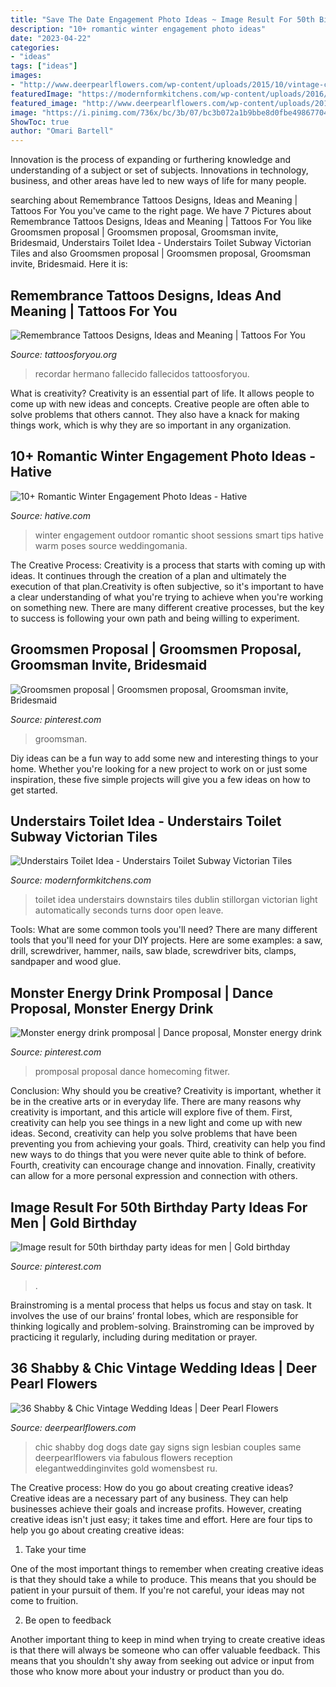 ```yaml
---
title: "Save The Date Engagement Photo Ideas ~ Image Result For 50th Birthday Party Ideas For Men"
description: "10+ romantic winter engagement photo ideas"
date: "2023-04-22"
categories:
- "ideas"
tags: ["ideas"]
images:
- "http://www.deerpearlflowers.com/wp-content/uploads/2015/10/vintage-cute-wedding-dog-with-wedding-sign.jpg"
featuredImage: "https://modernformkitchens.com/wp-content/uploads/2016/09/20160714_092005-e1473433419123-768x1024.jpg"
featured_image: "http://www.deerpearlflowers.com/wp-content/uploads/2015/10/vintage-cute-wedding-dog-with-wedding-sign.jpg"
image: "https://i.pinimg.com/736x/bc/3b/07/bc3b072a1b9bbe8d0fbe49867704be0c.jpg"
ShowToc: true
author: "Omari Bartell"
---
```



Innovation is the process of expanding or furthering knowledge and understanding of a subject or set of subjects. Innovations in technology, business, and other areas have led to new ways of life for many people.

	

		
searching about Remembrance Tattoos Designs, Ideas and Meaning | Tattoos For You you've came to the right page. We have 7 Pictures about Remembrance Tattoos Designs, Ideas and Meaning | Tattoos For You like Groomsmen proposal | Groomsmen proposal, Groomsman invite, Bridesmaid, Understairs Toilet Idea - Understairs Toilet Subway Victorian Tiles and also Groomsmen proposal | Groomsmen proposal, Groomsman invite, Bridesmaid. Here it is:
		
    
## Remembrance Tattoos Designs, Ideas And Meaning | Tattoos For You

<img loading=lazy src="https://www.tattoosforyou.org/wp-content/uploads/2016/05/Remembrance-Tattoo-Ideas-768x957.jpg" onerror="this.onerror=null;this.src='https://tse3.mm.bing.net/th?id=OIP.tlwQLpR7bKIiKCu1zce5GQHaJO&amp;pid=15.1';" alt="Remembrance Tattoos Designs, Ideas and Meaning | Tattoos For You">

_Source: tattoosforyou.org_

>recordar hermano fallecido fallecidos tattoosforyou. 

	

What is creativity?
Creativity is an essential part of life. It allows people to come up with new ideas and concepts. Creative people are often able to solve problems that others cannot. They also have a knack for making things work, which is why they are so important in any organization.

    
## 10+ Romantic Winter Engagement Photo Ideas - Hative

<img loading=lazy src="https://hative.com/wp-content/uploads/2014/11/winter-engagement-photo-ideas/8-winter-engagement-photo-ideas.jpg" onerror="this.onerror=null;this.src='https://tse4.mm.bing.net/th?id=OIP.6dEU46Saaqnl5MT6QloPFQHaLH&amp;pid=15.1';" alt="10+ Romantic Winter Engagement Photo Ideas - Hative">

_Source: hative.com_

>winter engagement outdoor romantic shoot sessions smart tips hative warm poses source weddingomania. 

	

The Creative Process:
Creativity is a process that starts with coming up with ideas. It continues through the creation of a plan and ultimately the execution of that plan.Creativity is often subjective, so it's important to have a clear understanding of what you're trying to achieve when you're working on something new. There are many different creative processes, but the key to success is following your own path and being willing to experiment.

    
## Groomsmen Proposal | Groomsmen Proposal, Groomsman Invite, Bridesmaid

<img loading=lazy src="https://i.pinimg.com/736x/bc/3b/07/bc3b072a1b9bbe8d0fbe49867704be0c.jpg" onerror="this.onerror=null;this.src='https://tse2.mm.bing.net/th?id=OIP.b9L5DBR3bkEhD2zIe-ovaAHaJ3&amp;pid=15.1';" alt="Groomsmen proposal | Groomsmen proposal, Groomsman invite, Bridesmaid">

_Source: pinterest.com_

>groomsman. 

	

Diy ideas can be a fun way to add some new and interesting things to your home. Whether you're looking for a new project to work on or just some inspiration, these five simple projects will give you a few ideas on how to get started.

    
## Understairs Toilet Idea - Understairs Toilet Subway Victorian Tiles

<img loading=lazy src="https://modernformkitchens.com/wp-content/uploads/2016/09/20160714_092005-e1473433419123-768x1024.jpg" onerror="this.onerror=null;this.src='https://tse3.mm.bing.net/th?id=OIP.iUnTKRJ-OU1J32eV0mIQEAHaJ4&amp;pid=15.1';" alt="Understairs Toilet Idea - Understairs Toilet Subway Victorian Tiles">

_Source: modernformkitchens.com_

>toilet idea understairs downstairs tiles dublin stillorgan victorian light automatically seconds turns door open leave. 

	

Tools: What are some common tools you'll need?
There are many different tools that you'll need for your DIY projects. Here are some examples: a saw, drill, screwdriver, hammer, nails, saw blade, screwdriver bits, clamps, sandpaper and wood glue.

    
## Monster Energy Drink Promposal | Dance Proposal, Monster Energy Drink

<img loading=lazy src="https://i.pinimg.com/736x/7f/ca/be/7fcabeb5461abbdf8748fdd7bdc4114a.jpg" onerror="this.onerror=null;this.src='https://tse4.mm.bing.net/th?id=OIP.51wva4QGdBD1uLoPZA7q2gHaLH&amp;pid=15.1';" alt="Monster energy drink promposal | Dance proposal, Monster energy drink">

_Source: pinterest.com_

>promposal proposal dance homecoming fitwer. 

	

Conclusion: Why should you be creative?
Creativity is important, whether it be in the creative arts or in everyday life. There are many reasons why creativity is important, and this article will explore five of them. First, creativity can help you see things in a new light and come up with new ideas. Second, creativity can help you solve problems that have been preventing you from achieving your goals. Third, creativity can help you find new ways to do things that you were never quite able to think of before. Fourth, creativity can encourage change and innovation. Finally, creativity can allow for a more personal expression and connection with others.

    
## Image Result For 50th Birthday Party Ideas For Men | Gold Birthday

<img loading=lazy src="https://i.pinimg.com/736x/18/fa/3b/18fa3b594ab8950908607e69c8ee2eb0.jpg" onerror="this.onerror=null;this.src='https://tse3.mm.bing.net/th?id=OIP.xAXkI8vKA65Zhi2DLJBBogHaKJ&amp;pid=15.1';" alt="Image result for 50th birthday party ideas for men | Gold birthday">

_Source: pinterest.com_

>. 

	

Brainstroming is a mental process that helps us focus and stay on task. It involves the use of our brains’ frontal lobes, which are responsible for thinking logically and problem-solving. Brainstroming can be improved by practicing it regularly, including during meditation or prayer.

    
## 36 Shabby &amp; Chic Vintage Wedding Ideas | Deer Pearl Flowers

<img loading=lazy src="http://www.deerpearlflowers.com/wp-content/uploads/2015/10/vintage-cute-wedding-dog-with-wedding-sign.jpg" onerror="this.onerror=null;this.src='https://tse4.mm.bing.net/th?id=OIP.OM3ijKvTi2cM_pDxi5EM1gHaLL&amp;pid=15.1';" alt="36 Shabby &amp; Chic Vintage Wedding Ideas | Deer Pearl Flowers">

_Source: deerpearlflowers.com_

>chic shabby dog dogs date gay signs sign lesbian couples same deerpearlflowers via fabulous flowers reception elegantweddinginvites gold womensbest ru. 

	

The Creative process: How do you go about creating creative ideas?
Creative ideas are a necessary part of any business. They can help businesses achieve their goals and increase profits. However, creating creative ideas isn't just easy; it takes time and effort. Here are four tips to help you go about creating creative ideas:
1. Take your time

One of the most important things to remember when creating creative ideas is that they should take a while to produce. This means that you should be patient in your pursuit of them. If you're not careful, your ideas may not come to fruition.

2. Be open to feedback

Another important thing to keep in mind when trying to create creative ideas is that there will always be someone who can offer valuable feedback. This means that you shouldn't shy away from seeking out advice or input from those who know more about your industry or product than you do.

